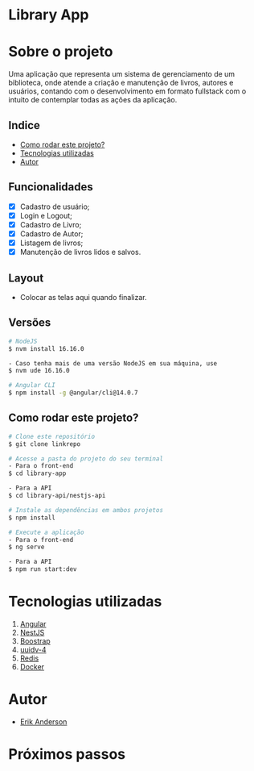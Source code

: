 # Library App
# Sobre o projeto
Uma aplicação que representa um sistema de gerenciamento de um biblioteca, onde atende a criação e manutenção de livros, autores e usuários, contando com o desenvolvimento em formato fullstack com o intuito de contemplar todas as ações da aplicação.
## Indice
- <a href="#rodar">Como rodar este projeto?</a>
- <a href="#tecnologias">Tecnologias utilizadas</a>
- <a href="#autor">Autor</a>
## Funcionalidades
- [x] Cadastro de usuário;
- [x] Login e Logout;
- [x] Cadastro de Livro;
- [x] Cadastro de Autor;
- [x] Listagem de livros;
- [x] Manutenção de livros lidos e salvos.
## Layout
- Colocar as telas aqui quando finalizar.
## Versões
```bash
# NodeJS
$ nvm install 16.16.0

- Caso tenha mais de uma versão NodeJS em sua máquina, use
$ nvm ude 16.16.0

# Angular CLI
$ npm install -g @angular/cli@14.0.7 
```
## Como rodar este projeto?
```bash
# Clone este repositório
$ git clone linkrepo

# Acesse a pasta do projeto do seu terminal
- Para o front-end
$ cd library-app

- Para a API
$ cd library-api/nestjs-api

# Instale as dependências em ambos projetos
$ npm install

# Execute a aplicação
- Para o front-end
$ ng serve

- Para a API
$ npm run start:dev

```
# Tecnologias utilizadas
1. [Angular](https://angular.io/)
2. [NestJS](https://nestjs.com/)
3. [Boostrap](https://getbootstrap.com/)
4. [uuidv-4](https://www.npmjs.com/package/uuidv4)
5. [Redis](https://redis.com/pt/)
6. [Docker](https://www.docker.com/)
# Autor
- [Erik Anderson](https://www.linkedin.com/in/erik-de-morais-740a44234/)
# Próximos passos
